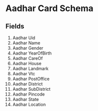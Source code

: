 # Aadhar Card Schema

## Fields

1. Aadhar Uid
2. Aadhar Name
3. Aadhar Gender
4. Aadhar YearOfBirth
5. Aadhar CareOf
6. Aadhar House
7. Aadhar Landmark
8. Aadhar Vtc
9. Aadhar PostOffice
10. Aadhar District
11. Aadhar SubDistrict
12. Aadhar Pincode
13. Aadhar State
14. Aadhar Location
